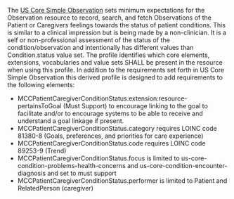 The [US Core Simple Observation](http://hl7.org/fhir/us/core/StructureDefinition/us-core-simple-observation) sets minimum expectations for the Observation resource to record, search, and fetch Observations of the Patient or Caregivers feelings towards the status of patient conditions. This is similar to a clinical impression but is being made by a non-clinician. It is a self or non-professional assessment of the status of the condition/observation and intentionally has different values than Condition.status value set. The profile identifies which core elements, extensions, vocabularies and value sets SHALL be present in the resource when using this profile. In addition to the requirements set forth in US Core Simple Observation this derived profile is designed to add requirements to the following elements:

* MCCPatientCaregiverConditionStatus.extension:resource-pertainsToGoal (Must Support) to encourage linking to the goal to facilitate and/or to encourage systems to be able to receive and understand a goal linkage if present.
* MCCPatientCaregiverConditionStatus.category requires LOINC code 81380-8 (Goals, preferences, and priorities for care experience)
* MCCPatientCaregiverConditionStatus.code requires LOINC code 89253-9 (Trend) 
* MCCPatientCaregiverConditionStatus.focus is limited to us-core-condition-problems-health-concerns and us-core-condition-encounter-diagnosis and set to must support
* MCCPatientCaregiverConditionStatus.performer is limited to Patient and RelatedPerson (caregiver)
